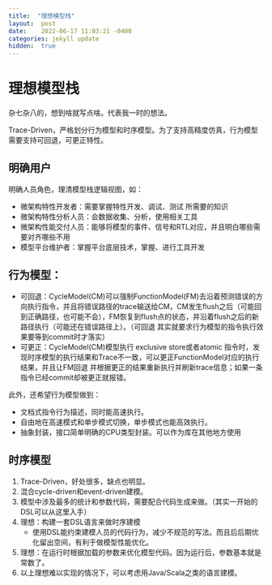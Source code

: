 ```yaml
---
title:  "理想模型栈"
layout:  post
date:    2022-06-17 11:03:21 -0400
categories: jekyll update
hidden:  true
---
```


# 理想模型栈

杂七杂八的，想到啥就写点啥。代表我一时的想法。

Trace-Driven，严格划分行为模型和时序模型。为了支持高精度仿真，行为模型需要支持可回退，可更正特性。

## 明确用户
明确人员角色，理清模型栈逻辑视图，如：
 - 微架构特性开发者：需要掌握特性开发、调试、测试 所需要的知识
 - 微架构特性分析人员：会数据收集、分析，使用相关工具
 - 微架构性能交付人员：能够将模型的事件、信号和RTL对应，并且明白哪些需要对齐哪些不用
 - 模型平台维护者：掌握平台底层技术，掌握、进行工具开发

## 行为模型：
 * 可回退：CycleModel(CM)可以强制FunctionModel(FM)去沿着预测错误的方向执行指令，并且将错误路径的trace输送给CM，CM发生flush之后（可能回到正确路径，也可能不会），FM恢复到flush点的状态，并沿着flush之后的新路径执行（可能还在错误路径上）。（可回退 其实就要求行为模型的指令执行效果要等到commit时才落实）
 * 可更正：CycleModel(CM)模型执行 exclusive store或者atomic 指令时，发现时序模型的执行结果和Trace不一致，可以更正FunctionModel对应的执行结果，并且让FM回退 并根据更正的结果重新执行并刷新trace信息；如果一条指令已经commit却被更正就报错。

此外，还希望行为模型做到：
 * 文档式指令行为描述，同时能高速执行。
 * 自由地在高速模式和单步模式切换，单步模式也能高效执行。
 * 抽象封装，接口简单明确的CPU类型封装。可以作为库在其他地方使用

## 时序模型

 1. Trace-Driven，好处很多，缺点也明显。
 1. 混合cycle-driven和event-driven建模。
 1. 模型中涉及最多的统计和参数代码，需要配合代码生成来做。（其实一开始的DSL可以从这里入手）
 1. 理想：构建一套DSL语言来做时序建模
    * 使用DSL能约束建模人员的代码行为，减少不规范的写法。而且后后期优化留出空间，有利于做模型性能优化。
 1. 理想：在运行时根据加载的参数来优化模型代码。因为运行后，参数基本就是常数了。
 1. 以上理想难以实现的情况下，可以考虑用Java/Scala之类的语言建模。

